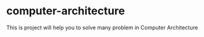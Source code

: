 # computer-architecture
This is project will help you to solve many problem in Computer Architecture
